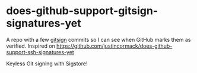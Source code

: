 # does-github-support-gitsign-signatures-yet

A repo with a few [gitsign](https://github.com/sigstore/gitsign) commits so I can see when GitHub marks them as verified.
Inspired on https://github.com/justincormack/does-github-support-ssh-signatures-yet

Keyless Git signing with Sigstore!
